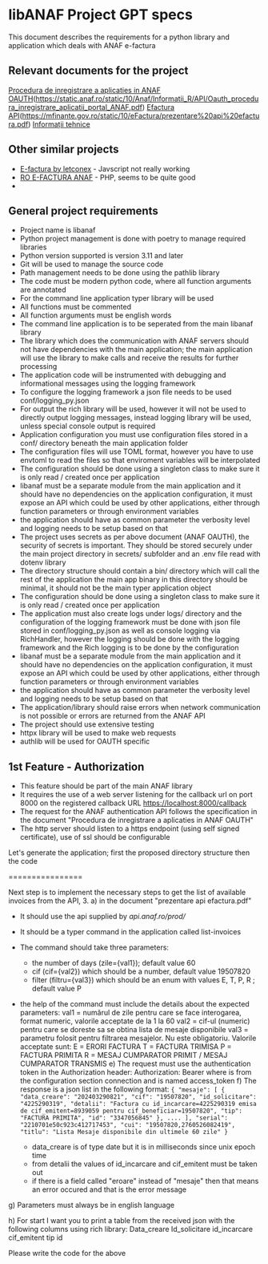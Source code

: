 # libANAF Project GPT specs

This document describes the requirements for a python library and application which deals with ANAF e-factura

## Relevant documents for the project

[Procedura de inregistrare a aplicaties in ANAF OAUTH](Oauth_procedura_inregistrare_aplicatii_portal_ANAF.pdf)(https://static.anaf.ro/static/10/Anaf/Informatii_R/API/Oauth_procedura_inregistrare_aplicatii_portal_ANAF.pdf)
[Efactura API](<prezentare api efactura.pdf>)(https://mfinante.gov.ro/static/10/eFactura/prezentare%20api%20efactura.pdf)
[Informații tehnice](https://mfinante.gov.ro/ro/web/efactura/informatii-tehnice)

## Other similar projects
- [E-factura by letconex](https://github.com/letconex/E-factura) - Javscript not really working
- [RO E-FACTURA ANAF](https://github.com/Rebootcodesoft/efactura_anaf) - PHP, seems to be quite good
- 

## General project requirements

- Project name is libanaf
- Python project management is done with poetry to manage required libraries
- Python version supported is version 3.11 and later
- Git will be used to manage the source code
- Path management needs to be done using the pathlib library
- The code must be modern python code, where all function arguments are annotated
- For the command line application typer library will be used
- All functions must be commented
- All function arguments must be english words
- The command line application is to be seperated from the main libanaf library
- The library which does the communication with ANAF servers should not have dependencies with the main application; the main application will use the library to make calls and receive the results for further processing
- The application code will be instrumented with debugging and informational messages using the logging framework
- To configure the logging framework a json file needs to be used conf/logging_py.json
- For output the rich library will be used, however it will not be used to directly output logging messages, instead logging library will be used, unless special console output is required
- Application configuration you must use configuration files stored in a conf/ directory beneath the main application folder
- The configuration files will use TOML format, however you have to use envtoml to read the files so that enviroment variables will be interpolated
- The configuration should be done using a singleton class to make sure it is only read / created once
per application
- libanaf must be a separate module from the main application and it should have no dependencies on the
application configuration, it must expose an API which could be used by other applications, either through
function parameters or through environment variables
- the application should have as common parameter the verbosity level and logging needs to be setup based on that
- The project uses secrets as per above document (ANAF OAUTH), the security of secrets is important. They should be stored securely under the main project directory in secrets/ subfolder and an .env file read with dotenv library
- The directory structure should contain a bin/ directory which will call the rest of the application
  the main app binary in this directory should be minimal, it should not be the main typer application object
- The configuration should be done using a singleton class to make sure it is only read / created once
per application
- The application must also create logs under logs/ directory and the configuration of the logging framework must be done with json file stored in conf/logging_py.json as well as console logging via RichHandler, however the logging should be done with the logging framework and the Rich logging is to be done by the configuration
- libanaf must be a separate module from the main application and it should have no dependencies on the
application configuration, it must expose an API which could be used by other applications, either through
function parameters or through environment variables
- the application should have as common parameter the verbosity level and logging needs to be setup based on that
- The application/library should raise errors when network communication is not possible or errors are returned from the ANAF API
- The project should use extensive testing
- httpx library will be used to make web requests
- authlib will be used for OAUTH specific

## 1st Feature - Authorization

- This feature should be part of the main ANAF library
- It requires the use of a web server listening for the callback url on port 8000 on the registered callback URL [https://localhost:8000/callback](https://localhost:8000/callback)
- The request for the ANAF authentication API follows the specification in the document "Procedura de inregistrare a aplicaties in ANAF OAUTH"
- The http server should listen to a https endpoint (using self signed certificate), use of ssl should be configurable


Let's generate the application; first the proposed directory structure then the code

================

Next step is to implement the necessary steps to get the list of available invoices from the API, 3. a) in the document "prezentare api efactura.pdf"

* It should use the api supplied by *api.anaf.ro/prod/*
* It should be a typer command in the application called list-invoices
* The command should take three parameters: 
    - the number of days (zile={val1}); default value 60
    - cif (cif={val2}) which should be a number, default value 19507820
    - filter (filtru={val3}) which should be an enum with values E, T, P, R ; default value P
* the help of the command must include the details about the expected parameters:
    val1 = numărul de zile pentru care se face interogarea, format numeric, valorile acceptate de la 1 la 60
    val2 = cif-ul (numeric) pentru care se doreste sa se obtina lista de mesaje disponibile
    val3 = parametru folosit pentru filtrarea mesajelor. Nu este obligatoriu. Valorile acceptate sunt:
    E = ERORI FACTURA
    T = FACTURA TRIMISA
    P = FACTURA PRIMITA
    R = MESAJ CUMPARATOR PRIMIT / MESAJ CUMPARATOR TRANSMIS
e) The request must use the authentication token in the Authorization header:
    Authorization: Bearer <TOKEN>
    where <TOKEN> is from the configuration section connection and is named access_token
f) The response is a json list in the following format:
  `{
    "mesaje": [
        {
            "data_creare": "202403290821",
            "cif": "19507820",
            "id_solicitare": "4225290319",
            "detalii": "Factura cu id_incarcare=4225290319 emisa de cif_emitent=8939059 pentru cif_beneficiar=19507820",
            "tip": "FACTURA PRIMITA",
            "id": "3347056845"
        },
        ....
    ],
    "serial": "2210701e50c923c412717453",
    "cui": "19507820,2760526082419",
    "titlu": "Lista Mesaje disponibile din ultimele 60 zile"
  }`

  - data_creare is of type date but it is in milliseconds since unix epoch time
  - from detalii the values of id_incarcare and cif_emitent must be taken out
  - if there is a field called "eroare" instead of "mesaje" then that means an error occured and that is the error message

g) Parameters must always be in english language

h) For start I want you to print a table from the received json with the following columns using rich library:
   Data_creare Id_solicitare id_incarcare  cif_emitent  tip id

Please write the code for the above